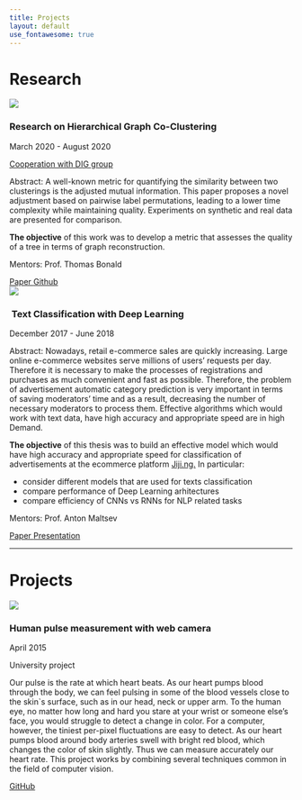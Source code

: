 ```yaml
---
title: Projects
layout: default
use_fontawesome: true
---
```


<!-- Research -->
<h1 class="section-title">Research</h1>

<!-- Hierarchical Graph Co-Clustering Section -->
<div class="row content-row">
    <div class="col-12 col-sm-4 image-wrapper">
        <img src="{{ site.baseurl }}/images/pairwise_adjustment.png">
    </div>
    <div class="col-12 col-sm-8">
        <h3>Research on Hierarchical Graph Co-Clustering</h3>
        <p class="italic">March 2020 - August 2020 </p>
        <p class="italic"><a href="https://dig.telecom-paris.fr/">Cooperation with DIG group</a></p>
        <p><span class="bold">Abstract:</span> A well-known metric for quantifying the similarity between two clusterings is the adjusted mutual information. This paper proposes a novel adjustment based on pairwise label permutations, leading to a lower time complexity while maintaining quality. Experiments on synthetic and real data are presented for comparison.</p>
        <p><b>The objective</b> of this work was to develop a metric that assesses the quality of a tree in terms of graph reconstruction.</p>
        <p><span class="bold"> Mentors:</span> Prof. Thomas Bonald</p>
        <a href="https://arxiv.org/abs/2103.12641" class="btn btn-light">
            <i class="fa fa-file"></i> Paper
        </a>
        <a href="https://github.com/denyslazarenko/A-Novel-Information-Theoretic-Metric-for-Labeled-Trees" class="btn btn-light">
            <i class="fa fa-github"></i> Github
        </a>
    </div>
</div>


<div class="row content-row">
<div class="col-12 col-sm-4 image-wrapper">
    <img src="{{ site.baseurl }}/images/thesis.jpg">
</div>
<div class="col-12 col-sm-8">
    <h3>​ Text Classification with Deep Learning </h3>
    <p class="italic">December 2017 - June 2018 </p>
    <p><span class="bold">Abstract:</span> Nowadays, retail e-commerce sales are quickly increasing. Large online e-commerce websites serve millions of users’ requests per day. Therefore it is necessary to make the processes of registrations and purchases as much convenient and fast as possible. Therefore, the problem of advertisement automatic category prediction is very important in terms of saving moderators’ time and as a result, decreasing the number of necessary moderators to process them. Effective algorithms which would work with text data, have high accuracy and appropriate speed are in high Demand.</p>
    <p><b>The objective</b> of this thesis was to build an effective model which would have high accuracy and appropriate speed for classification of advertisements at the ecommerce platform <a href="https://jiji.ng/">Jiji.ng.</a> 
    In particular:
        <ul>
            <li> consider different models that are used for texts classification </li>
            <li> compare performance of Deep Learning arhitectures </li>
            <li> compare efficiency of CNNs vs RNNs for NLP related tasks </li>
        </ul>
    </p>
    <p><span class="bold"> Mentors:</span> Prof. Anton Maltsev</p>
    <a href="https://github.com/tankz0r/Bachelor_thesis/blob/master/Thesis/thesis.pdf" class="btn btn-light">
        <i class="fa fa-file"></i> Paper
    </a>
    <a href="https://github.com/tankz0r/Bachelor_thesis/blob/master/Presentation/presentation.pdf" class="btn btn-light">
        <i class="fa fa-file"></i> Presentation
    </a>
</div>
</div>
<hr>

<!-- Projects -->
<h1 class="section-title">Projects</h1>

<div class="row content-row">
<div class="col-12 col-sm-4">
    <img src="{{ site.baseurl }}/images/landmark.png">
</div>
<div class="col-12 col-sm-8">
    <h3>Human pulse measurement with web camera</h3>
    <p class="italic">April 2015</p>
    <p class="note">
        <i class="fa fa-star"></i>
        University project
    </p>
    <p>Our pulse is the rate at which heart beats. As our heart pumps blood through the body, we can feel pulsing in some of the blood vessels close to the skin`s surface, such as in our head, neck or upper arm. To the human eye, no matter how long and hard you stare at your wrist or someone else’s face, you would struggle to detect a change in color. For a computer, however, the tiniest per-pixel fluctuations are easy to detect. As our heart pumps blood around body arteries swell with bright red blood, which changes the color of skin slightly. Thus we can measure accurately our heart rate. This project works by combining several techniques common in the field of computer vision.</p>
    <a href="https://github.com/tankz0r/KPI-2016-Human-pulse-measurement" class="btn btn-light">
        <i class="fab fa-github"></i> GitHub
    </a>
</div>
</div>

